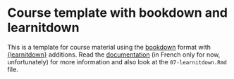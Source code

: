 # Course template with bookdown and learnitdown

This is a template for course material using the [bookdown](https://bookdown.org/yihui/bookdown/) format with [{learnitdown}](https://github.com/learnitr/learnitdown) additions. Read the [documentation](https://learnitr.github.io/learnitrdoc/) (in French only for now, unfortunately) for more information and also look at the `07-learnitdown.Rmd` file.
